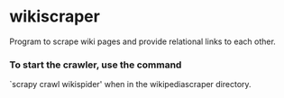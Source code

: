 # wikiscraper
Program to scrape wiki pages and provide relational links to each other.

### To start the crawler, use the command
`scrapy crawl wikispider' when in the wikipediascraper directory.

